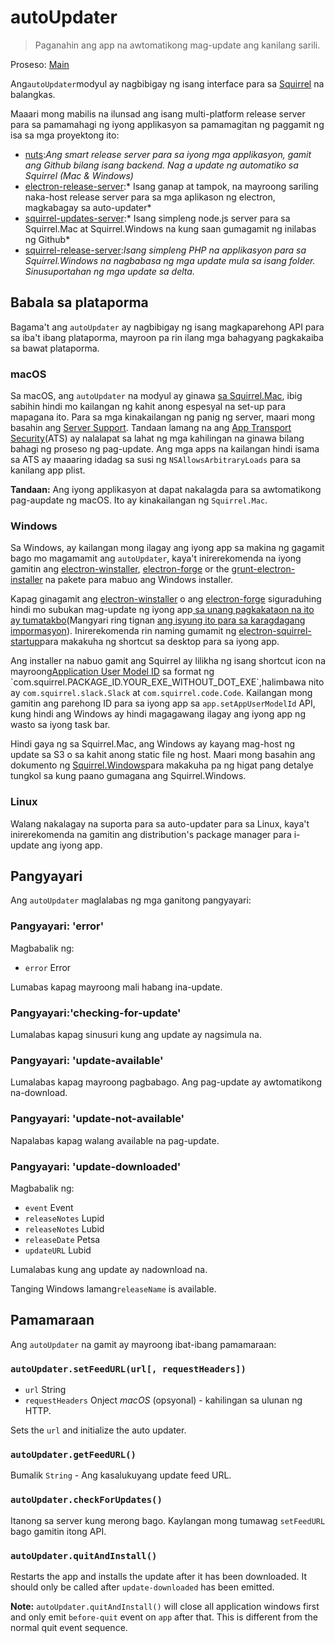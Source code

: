 # autoUpdater

> Paganahin ang app na awtomatikong mag-update ang kanilang sarili.

Proseso: [Main](../glossary.md#main-process)

Ang`autoUpdater`modyul ay nagbibigay ng isang interface para sa [Squirrel](https://github.com/Squirrel) na balangkas.

Maaari mong mabilis na ilunsad ang isang multi-platform release server para sa pamamahagi ng iyong applikasyon sa pamamagitan ng paggamit ng isa sa mga proyektong ito:

* [nuts](https://github.com/GitbookIO/nuts):*Ang smart release server para sa iyong mga applikasyon, gamit ang Github bilang isang backend. Nag a update ng automatiko sa Squirrel (Mac & Windows)*
* [electron-release-server](https://github.com/ArekSredzki/electron-release-server):* Isang ganap at tampok, na mayroong sariling naka-host release server para sa mga aplikason ng electron, magkabagay sa auto-updater*
* [squirrel-updates-server](https://github.com/Aluxian/squirrel-updates-server):* Isang simpleng node.js server para sa Squirrel.Mac at Squirrel.Windows na kung saan gumagamit ng inilabas ng Github*
* [squirrel-release-server](https://github.com/Arcath/squirrel-release-server):*Isang simpleng PHP na applikasyon para sa Squirrel.Windows na nagbabasa ng mga update mula sa isang folder. Sinusuportahan ng mga update sa delta.*

## Babala sa plataporma

Bagama't ang `autoUpdater` ay nagbibigay ng isang magkaparehong API para sa iba't ibang plataporma, mayroon pa rin ilang mga bahagyang pagkakaiba sa bawat plataporma.

### macOS

Sa macOS, ang `autoUpdater` na modyul ay ginawa [sa Squirrel.Mac](https://github.com/Squirrel/Squirrel.Mac), ibig sabihin hindi mo kailangan ng kahit anong espesyal na set-up para mapagana ito. Para sa mga kinakailangan ng panig ng server, maari mong basahin ang [Server Support](https://github.com/Squirrel/Squirrel.Mac#server-support). Tandaan lamang na ang [App Transport Security](https://developer.apple.com/library/content/documentation/General/Reference/InfoPlistKeyReference/Articles/CocoaKeys.html#//apple_ref/doc/uid/TP40009251-SW35)(ATS) ay nalalapat sa lahat ng mga kahilingan na ginawa bilang bahagi ng proseso ng pag-update. Ang mga apps na kailangan hindi isama sa ATS ay maaaring idadag sa susi ng `NSAllowsArbitraryLoads` para sa kanilang app plist.

**Tandaan:** Ang iyong applikasyon at dapat nakalagda para sa awtomatikong pag-aupdate ng macOS. Ito ay kinakailangan ng `Squirrel.Mac`.

### Windows

Sa Windows, ay kailangan mong ilagay ang iyong app sa makina ng gagamit bago mo magamamit ang `autoUpdater`, kaya't inirerekomenda na iyong gamitin ang [electron-winstaller](https://github.com/electron/windows-installer), [electron-forge](https://github.com/electron-userland/electron-forge) or the [grunt-electron-installer](https://github.com/electron/grunt-electron-installer) na pakete para mabuo ang Windows installer.

Kapag ginagamit ang [electron-winstaller](https://github.com/electron/windows-installer) o ang [electron-forge](https://github.com/electron-userland/electron-forge) siguraduhing hindi mo subukan mag-update ng iyong app[ sa unang pagkakataon na ito ay tumatakbo](https://github.com/electron/windows-installer#handling-squirrel-events)(Mangyari ring tignan [ang isyung ito para sa karagdagang impormasyon](https://github.com/electron/electron/issues/7155)). Inirerekomenda rin naming gumamit ng [electron-squirrel-startup](https://github.com/mongodb-js/electron-squirrel-startup)para makakuha ng shortcut sa desktop para sa iyong app.

Ang installer na nabuo gamit ang Squirrel ay lilikha ng isang shortcut icon na mayroong[Application User Model ID](https://msdn.microsoft.com/en-us/library/windows/desktop/dd378459(v=vs.85).aspx) sa format ng `com.squirrel.PACKAGE_ID.YOUR_EXE_WITHOUT_DOT_EXE`,halimbawa nito ay `com.squirrel.slack.Slack` at `com.squirrel.code.Code`. Kailangan mong gamitin ang parehong ID para sa iyong app sa `app.setAppUserModelId` API, kung hindi ang Windows ay hindi magagawang ilagay ang iyong app ng wasto sa iyong task bar.

Hindi gaya ng sa Squirrel.Mac, ang Windows ay kayang mag-host ng update sa S3 o sa kahit anong static file ng host. Maari mong basahin ang dokumento ng [Squirrel.Windows](https://github.com/Squirrel/Squirrel.Windows)para makakuha pa ng higat pang detalye tungkol sa kung paano gumagana ang Squirrel.Windows.

### Linux

Walang nakalagay na suporta para sa auto-updater para sa Linux, kaya't inirerekomenda na gamitin ang distribution's package manager para i-update ang iyong app.

## Pangyayari

Ang `autoUpdater` maglalabas ng mga ganitong pangyayari:

### Pangyayari: 'error'

Magbabalik ng:

* `error` Error

Lumabas kapag mayroong mali habang ina-update.

### Pangyayari:'checking-for-update'

Lumalabas kapag sinusuri kung ang update ay nagsimula na.

### Pangyayari: 'update-available'

Lumalabas kapag mayroong pagbabago. Ang pag-update ay awtomatikong na-download.

### Pangyayari: 'update-not-available'

Napalabas kapag walang available na pag-update.

### Pangyayari: 'update-downloaded'

Magbabalik ng:

* `event` Event
* `releaseNotes` Lupid
* `releaseNotes` Lubid
* `releaseDate` Petsa
* `updateURL` Lubid

Lumalabas kung ang update ay nadownload na.

Tanging Windows lamang`releaseName` is available.

## Pamamaraan

Ang `autoUpdater` na gamit ay mayroong ibat-ibang pamamaraan:

### `autoUpdater.setFeedURL(url[, requestHeaders])`

* `url` String
* `requestHeaders` Onject *macOS* (opsyonal) - kahilingan sa ulunan ng HTTP.

Sets the `url` and initialize the auto updater.

### `autoUpdater.getFeedURL()`

Bumalik `String` - Ang kasalukuyang update feed URL.

### `autoUpdater.checkForUpdates()`

Itanong sa server kung merong bago. Kaylangan mong tumawag `setFeedURL` bago gamitin itong API.

### `autoUpdater.quitAndInstall()`

Restarts the app and installs the update after it has been downloaded. It should only be called after `update-downloaded` has been emitted.

**Note:** `autoUpdater.quitAndInstall()` will close all application windows first and only emit `before-quit` event on `app` after that. This is different from the normal quit event sequence.